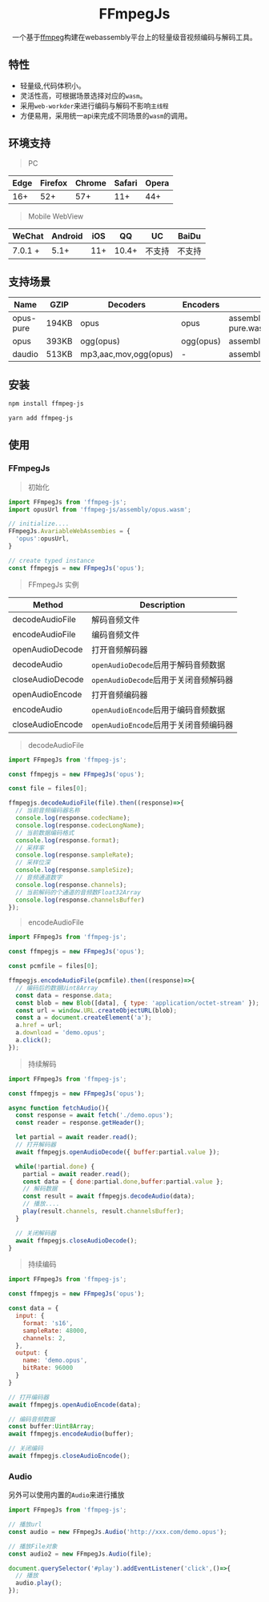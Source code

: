 <h1 align="center">FFmpegJs</h1>

<div align="center">
一个基于<a href="https://github.com/FFmpeg/FFmpeg">ffmpeg</a>构建在webassembly平台上的轻量级音视频编码与解码工具。
</div>

## 特性

- 轻量级,代码体积小。
- 灵活性高，可根据场景选择对应的`wasm`。
- 采用`web-workder`来进行编码与解码不影响`主线程`
- 方便易用，采用统一api来完成不同场景的`wasm`的调用。

## 环境支持

> PC

| Edge | Firefox | Chrome | Safari | Opera |
| ---- | ---- | ---- | ---- | ---- |
| 16+ | 52+ | 57+ | 11+ | 44+ |

> Mobile WebView

| WeChat | Android | iOS | QQ | UC | BaiDu |
| ---- | ---- | ---- | ---- | ---- | ---- | 
| 7.0.1 + | 5.1+ | 11+ | 10.4+ | 不支持 | 不支持 |

## 支持场景

| Name  | GZIP | Decoders | Encoders  | File |
| ----  | ---- | ---- | ---- | ---- |
| opus-pure  | 194KB | opus | opus | assembly/opus-pure.wasm |
| opus  | 393KB | ogg(opus) | ogg(opus) | assembly/opus.wasm |
| daudio | 513KB | mp3,aac,mov,ogg(opus) | - | assembly/daudio.wasm |

## 安装

```sh
npm install ffmpeg-js
```

```sh
yarn add ffmpeg-js
```

## 使用

### FFmpegJs

> 初始化

```js
import FFmpegJs from 'ffmpeg-js';
import opusUrl from 'ffmpeg-js/assembly/opus.wasm';

// initialize....
FFmpegJs.AvariableWebAssembies = {
  'opus':opusUrl,
}

// create typed instance
const ffmpegjs = new FFmpegJs('opus');
```

> FFmpegJs 实例

| Method | Description |
| ---- | ---- |
| decodeAudioFile | 解码音频文件 |
| encodeAudioFile | 编码音频文件 |
| openAudioDecode | 打开音频解码器 |
| decodeAudio     | `openAudioDecode`后用于解码音频数据 |
| closeAudioDecode| `openAudioDecode`后用于关闭音频解码器 |
| openAudioEncode | 打开音频编码器 |
| encodeAudio     | `openAudioEncode`后用于编码音频数据 |
| closeAudioEncode| `openAudioEncode`后用于关闭音频编码器 |

> decodeAudioFile

```js
import FFmpegJs from 'ffmpeg-js';

const ffmpegjs = new FFmpegJs('opus');

const file = files[0];

ffmpegjs.decodeAudioFile(file).then((response)=>{
  // 当前音频编码器名称
  console.log(response.codecName);
  console.log(response.codecLongName);
  // 当前数据编码格式
  console.log(response.format);
  // 采样率
  console.log(response.sampleRate);
  // 采样位深
  console.log(response.sampleSize);
  // 音频通道数字
  console.log(response.channels);
  // 当前解码的个通道的音频数Float32Array
  console.log(response.channelsBuffer)
});

```

> encodeAudioFile

```js
import FFmpegJs from 'ffmpeg-js';

const ffmpegjs = new FFmpegJs('opus');

const pcmfile = files[0];

ffmpegjs.encodeAudioFile(pcmfile).then((response)=>{
  // 编码后的数据Uint8Array
  const data = response.data;
  const blob = new Blob([data], { type: 'application/octet-stream' });
  const url = window.URL.createObjectURL(blob);
  const a = document.createElement('a');
  a.href = url;
  a.download = 'demo.opus';
  a.click();
});
```

> 持续解码

```js
import FFmpegJs from 'ffmpeg-js';

const ffmpegjs = new FFmpegJs('opus');

async function fetchAudio(){
  const response = await fetch('./demo.opus');
  const reader = response.getHeader();

  let partial = await reader.read();
  // 打开解码器
  await ffmpegjs.openAudioDecode({ buffer:partial.value });

  while(!partial.done) {
    partial = await reader.read();
    const data = { done:partial.done,buffer:partial.value };
    // 解码数据
    const result = await ffmpegjs.decodeAudio(data);
    // 播放....
    play(result.channels, result.channelsBuffer);
  }

  // 关闭解码器
  await ffmpegjs.closeAudioDecode();
}
```

> 持续编码

```js
import FFmpegJs from 'ffmpeg-js';

const ffmpegjs = new FFmpegJs('opus');

const data = {
  input: {
    format: 's16',
    sampleRate: 48000,
    channels: 2,
  },
  output: {
    name: 'demo.opus',
    bitRate: 96000
  }
}

// 打开编码器
await ffmpegjs.openAudioEncode(data);

// 编码音频数据
const buffer:Uint8Array;
await ffmpegjs.encodeAudio(buffer);

// 关闭编码
await ffmpegjs.closeAudioEncode();

```

### Audio

另外可以使用内置的`Audio`来进行播放

```js
import FFmpegJs from 'ffmpeg-js';

// 播放url
const audio = new FFmpegJs.Audio('http://xxx.com/demo.opus');

// 播放File对象
const audio2 = new FFmpegJs.Audio(file);

document.querySelector('#play').addEventListener('click',()=>{
  // 播放
  audio.play();
});

```